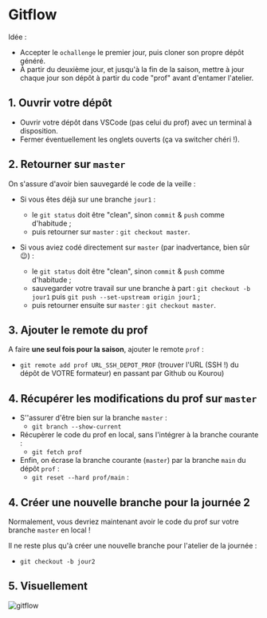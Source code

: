 # Gitflow

Idée : 
- Accepter le `ochallenge` le premier jour, puis cloner son propre dépôt généré.
- À partir du deuxième jour, et jusqu'à la fin de la saison, mettre à jour chaque jour son dépôt à partir du code "prof" avant d'entamer l'atelier.

## 1. Ouvrir votre dépôt

- Ouvrir votre dépôt dans VSCode (pas celui du prof) avec un terminal à disposition.
- Fermer éventuellement les onglets ouverts (ça va switcher chéri !).

## 2. Retourner sur `master`

On s'assure d'avoir bien sauvegardé le code de la veille :

- Si vous êtes déjà sur une branche `jour1` :
  - le `git status` doit être "clean", sinon `commit` & `push` comme d'habitude ;
  - puis retourner sur `master` : `git checkout master`.

- Si vous aviez codé directement sur `master` (par inadvertance, bien sûr 😉) :
  - le `git status` doit être "clean", sinon `commit` & `push` comme d'habitude ;
  - sauvegarder votre travail sur une branche à part : `git checkout -b jour1` puis `git push --set-upstream origin jour1` ;
  - puis retourner ensuite sur `master` : `git checkout master`.
  
## 3. Ajouter le remote du prof

A faire **une seul fois pour la saison**, ajouter le remote `prof` :
- `git remote add prof URL_SSH_DEPOT_PROF` (trouver l'URL (SSH !) du dépôt de VOTRE formateur) en passant par Github ou Kourou)

## 4. Récupérer les modifications du prof sur `master`

- S''assurer d'être bien sur la branche `master` :
  - `git branch --show-current`
- Récupèrer le code du prof en local, sans l'intégrer à la branche courante :
  - `git fetch prof`
- Enfin, on écrase la branche courante (`master`) par la branche `main` du dépôt `prof` :
  - `git reset --hard prof/main` : 
  
## 4. Créer une nouvelle branche pour la journée 2

Normalement, vous devriez maintenant avoir le code du prof sur votre branche `master` en local !

Il ne reste plus qu'à créer une nouvelle branche pour l'atelier de la journée : 
- `git checkout -b jour2`


## 5. Visuellement


![gitflow](https://gist.github.com/assets/98805541/55a1e6c9-4805-46ff-8ba0-7766bd174696)
